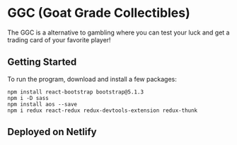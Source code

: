 # GGC (Goat Grade Collectibles)
The GGC is a alternative to gambling where you can test your luck and get a trading card of your favorite player!

## Getting Started
To run the program, download and install a few packages:
```
npm install react-bootstrap bootstrap@5.1.3
npm i -D sass
npm install aos --save
npm i redux react-redux redux-devtools-extension redux-thunk
```
## Deployed on Netlify
